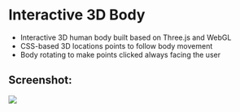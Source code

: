 # Interactive 3D Body


* Interactive 3D human body built based on Three.js and WebGL
* CSS-based 3D locations points to follow body movement
* Body rotating to make points clicked always facing the user

## Screenshot:
![](gif.gif)
